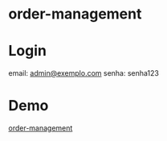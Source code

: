 # order-management

# Login
email: admin@exemplo.com
senha: senha123

# Demo
[order-management](https://order-management-kappa.vercel.app/orders)
